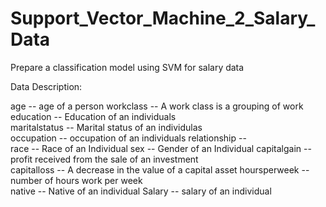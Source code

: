 # Support_Vector_Machine_2_Salary_Data

Prepare a classification model using SVM for salary data 

Data Description:

age -- age of a person
workclass	-- A work class is a grouping of work 
education	-- Education of an individuals	
maritalstatus -- Marital status of an individulas	
occupation	 -- occupation of an individuals
relationship -- 	
race --  Race of an Individual
sex --  Gender of an Individual
capitalgain --  profit received from the sale of an investment	
capitalloss	-- A decrease in the value of a capital asset
hoursperweek -- number of hours work per week	
native -- Native of an individual
Salary -- salary of an individual
